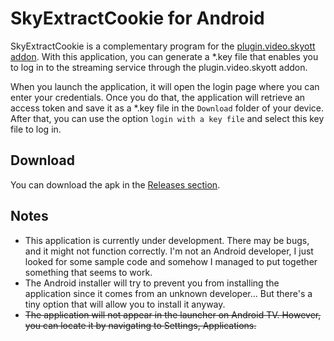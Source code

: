 # SkyExtractCookie for Android

SkyExtractCookie is a complementary program for the [plugin.video.skyott addon](https://github.com/Paco8/plugin.video.skyott). With this application, you can generate a *.key file that enables you to log in to the streaming service through the plugin.video.skyott addon.

When you launch the application, it will open the login page where you can enter your credentials. Once you do that, the application will retrieve an access token and save it as a *.key file in the `Download` folder of your device. After that, you can use the option `login with a key file` and select this key file to log in.

## Download
You can download the apk in the [Releases section](https://github.com/Paco8/SkyExtractCookieAndroid/releases).

## Notes
- This application is currently under development. There may be bugs, and it might not function correctly. I'm not an Android developer, I just looked for some sample code and somehow I managed to put together something that seems to work.
- The Android installer will try to prevent you from installing the application since it comes from an unknown developer... But there's a tiny option that will allow you to install it anyway.
- ~~The application will not appear in the launcher on Android TV. However, you can locate it by navigating to Settings, Applications.~~
